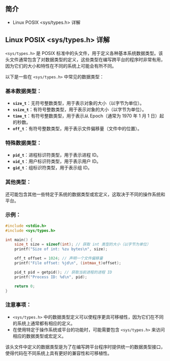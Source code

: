 ## 简介

+ Linux POSIX <sys/types.h> 详解

## Linux POSIX <sys/types.h> 详解

`<sys/types.h>` 是 POSIX 标准中的头文件，用于定义各种基本系统数据类型。该头文件通常包含了对数据类型的定义，这些类型在编写跨平台的程序时非常有用，因为它们的大小和特性在不同的系统上可能会有所不同。

以下是一些在 `<sys/types.h>` 中常见的数据类型：

### 基本数据类型：
- **`size_t`**：无符号整数类型，用于表示对象的大小（以字节为单位）。
- **`ssize_t`**：有符号整数类型，用于表示对象的大小（以字节为单位）。
- **`time_t`**：有符号整数类型，用于表示从 Epoch（通常为 1970 年 1 月 1 日）起的秒数。
- **`off_t`**：有符号整数类型，用于表示文件偏移量（文件中的位置）。

### 特殊数据类型：
- **`pid_t`**：进程标识符类型，用于表示进程 ID。
- **`uid_t`**：用户标识符类型，用于表示用户 ID。
- **`gid_t`**：组标识符类型，用于表示组 ID。

### 其他类型：
还可能包含其他一些特定于系统的数据类型或宏定义，这取决于不同的操作系统和平台。

### 示例：
```c
#include <stdio.h>
#include <sys/types.h>

int main() {
    size_t size = sizeof(int); // 获取 int 类型的大小（以字节为单位）
    printf("Size of int: %zu bytes\n", size);

    off_t offset = 1024; // 声明一个文件偏移量
    printf("File offset: %jd\n", (intmax_t)offset);

    pid_t pid = getpid(); // 获取当前进程的进程 ID
    printf("Process ID: %d\n", pid);

    return 0;
}
```

### 注意事项：
- `<sys/types.h>` 中的数据类型定义可以使程序更具可移植性，因为它们在不同的系统上通常都有相应的定义。
- 在使用特定于操作系统或平台的功能时，可能需要包含 `<sys/types.h>` 来访问相应的数据类型或宏定义。

该头文件中定义的数据类型是为了在编写跨平台程序时提供统一的数据类型接口，使得代码在不同系统上具有更好的兼容性和可移植性。